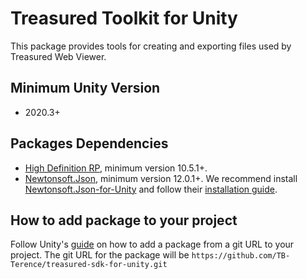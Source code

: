 # Treasured Toolkit for Unity

This package provides tools for creating and exporting files used by Treasured Web Viewer.

## Minimum Unity Version
- 2020.3+

##  Packages Dependencies
- [High Definition RP](https://docs.unity3d.com/Packages/com.unity.render-pipelines.high-definition@10.5/manual/index.html), minimum version 10.5.1+.
- [Newtonsoft.Json](https://www.newtonsoft.com/json), minimum version 12.0.1+. We recommend install [Newtonsoft.Json-for-Unity](https://github.com/jilleJr/Newtonsoft.Json-for-Unity) and follow their [installation guide](https://github.com/jilleJr/Newtonsoft.Json-for-Unity#installation).

## How to add package to your project

Follow Unity's [guide](https://docs.unity3d.com/Manual/upm-ui-giturl.html) on how to add a package from a git URL to your project. The git URL for the package will be `https://github.com/TB-Terence/treasured-sdk-for-unity.git`
